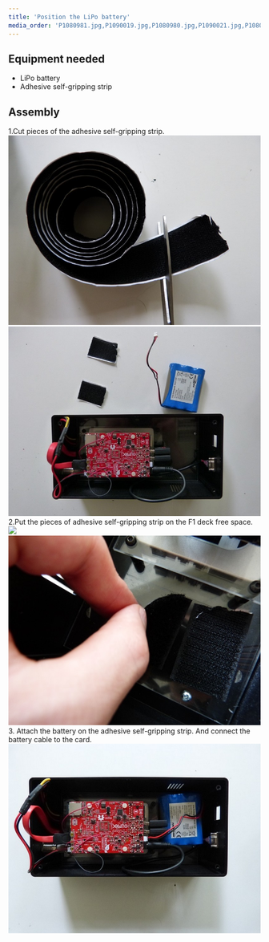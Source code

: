 ```yaml
---
title: 'Position the LiPo battery'
media_order: 'P1080981.jpg,P1090019.jpg,P1080980.jpg,P1090021.jpg,P1080982.jpg'
---
```


## Equipment needed

* LiPo battery
* Adhesive self-gripping strip

## Assembly

1.Cut pieces of the adhesive self-gripping strip.
	![](P1090019.jpg)![](P1080980.jpg)
2.Put the pieces of adhesive self-gripping strip on the F1 deck free space.
	![](P1080981.jpg)![](P1090021.jpg)
3. Attach the battery on the adhesive self-gripping strip. And connect the battery cable to the card.
	![](P1080982.jpg)